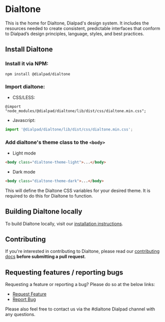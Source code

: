 # Dialtone

This is the home for Dialtone, Dialpad's design system. It includes the resources needed to create consistent, predictable interfaces that conform to Dialpad’s design principles, language, styles, and best practices.

## Install Dialtone

### Install it via NPM:

```
npm install @dialpad/dialtone
```

### Import dialtone:

- CSS/LESS:

```less
@import "node_modules/@dialpad/dialtone/lib/dist/css/dialtone.min.css";
```

- Javascript:

```js
import '@dialpad/dialtone/lib/dist/css/dialtone.min.css';
```

### Add dialtone's theme class to the `<body>`

- Light mode

```html
<body class="dialtone-theme-light">...</body>
```

- Dark mode

```html
<body class="dialtone-theme-dark">...</body>
```

This will define the Dialtone CSS variables for your desired theme.
It is required to do this for Dialtone to function.

## Building Dialtone locally

To build Dialtone locally, visit our [installation instructions](https://dialtone.dialpad.design/guides/getting-started/#build-dialtone-locally).

## Contributing

If you're interested in contributing to Dialtone, please read our [contributing docs](.github/CONTRIBUTING.md) **before submitting a pull request**.

## Requesting features / reporting bugs

Requesting a feature or reporting a bug? Please do so at the below links:

- [Request Feature](https://dialpad.atlassian.net/secure/CreateIssue.jspa?issuetype=10975&pid=12508)
- [Report Bug](https://dialpad.atlassian.net/secure/CreateIssue.jspa?issuetype=1&pid=12508)

Please also feel free to contact us via the #dialtone Dialpad channel with any questions.
